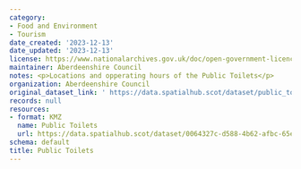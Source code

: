 ```yaml
---
category:
- Food and Environment
- Tourism
date_created: '2023-12-13'
date_updated: '2023-12-13'
license: https://www.nationalarchives.gov.uk/doc/open-government-licence/version/3/
maintainer: Aberdeenshire Council
notes: <p>Locations and opperating hours of the Public Toilets</p>
organization: Aberdeenshire Council
original_dataset_link: ' https://data.spatialhub.scot/dataset/public_toilets-as'
records: null
resources:
- format: KMZ
  name: Public Toilets
  url: https://data.spatialhub.scot/dataset/0064327c-d588-4b62-afbc-65e06b69bd04/resource/77ac8502-b4ef-4aab-8b3d-f7ddf6c13192/download/public_toilets.kmz
schema: default
title: Public Toilets
---
```

